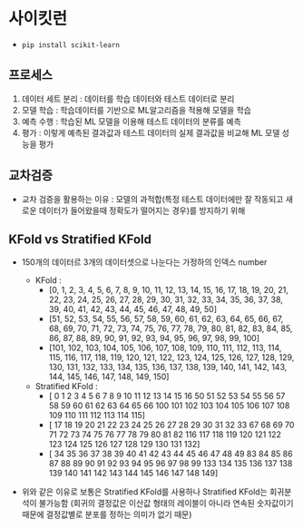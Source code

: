 # 사이킷런

+ `pip install scikit-learn`



## 프로세스

1. 데이터 세트 분리 : 데이터를 학습 데이터와 테스트 데이터로 분리
2. 모델 학습 : 학습데이터를 기반으로 ML알고리즘을 적용해 모델을 학습
3. 예측 수행 : 학습된 ML 모델을 이용해 테스트 데이터의 분류를 예측
4. 평가 : 이렇게 예측된 결과값과 테스트 데이터의 실제 결과값을 비교해 ML 모델 성능을 평가 



## 교차검증

* 교차 검증을 활용하는 이유 : 모델의 과적합(특정 테스트 데이터에만 잘 작동되고 새로운 데이터가 들어왔을때 정확도가 떨어지는 경우)를 방지하기 위해



## KFold vs Stratified KFold

* 150개의 데이터르 3개의 데이터셋으로 나눈다는 가정하의 인덱스 number
  * KFold : 
    * [0, 1, 2, 3, 4, 5, 6, 7, 8, 9, 10, 11, 12, 13, 14, 15, 16, 17, 18, 19, 20, 21, 22, 23, 24, 25, 26, 27, 28, 29, 30, 31, 32, 33, 34, 35, 36, 37, 38, 39, 40, 41, 42, 43, 44, 45, 46, 47, 48, 49, 50]
    * [51, 52, 53, 54, 55, 56, 57, 58, 59, 60, 61, 62, 63, 64, 65, 66, 67, 68, 69, 70, 71, 72, 73, 74, 75, 76, 77, 78, 79, 80, 81, 82, 83, 84, 85, 86, 87, 88, 89, 90, 91, 92, 93, 94, 95, 96, 97, 98, 99, 100]
    * [101, 102, 103, 104, 105, 106, 107, 108, 109, 110, 111, 112, 113, 114, 115, 116, 117, 118, 119, 120, 121, 122, 123, 124, 125, 126, 127, 128, 129, 130, 131, 132, 133, 134, 135, 136, 137, 138, 139, 140, 141, 142, 143, 144, 145, 146, 147, 148, 149, 150]
  * Stratified KFold : 
    * [  0   1   2   3   4   5   6   7   8   9  10  11  12  13  14  15  16  50
        51  52  53  54  55  56  57  58  59  60  61  62  63  64  65  66 100 101
       102 103 104 105 106 107 108 109 110 111 112 113 114 115]
    * [ 17  18  19  20  21  22  23  24  25  26  27  28  29  30  31  32  33  67
        68  69  70  71  72  73  74  75  76  77  78  79  80  81  82 116 117 118
       119 120 121 122 123 124 125 126 127 128 129 130 131 132]
    * [ 34  35  36  37  38  39  40  41  42  43  44  45  46  47  48  49  83  84
        85  86  87  88  89  90  91  92  93  94  95  96  97  98  99 133 134 135
       136 137 138 139 140 141 142 143 144 145 146 147 148 149]

* 위와 같은 이유로 보통은 Stratified KFold를 사용하나 Stratified KFold는 회귀분석이 불가능함 (회귀의 결정값은 이산값 형태의 레이블이 아니라 연속된 숫자값이기 때문에 결정값별로 분포를 정하는 의미가 없기 때문)

